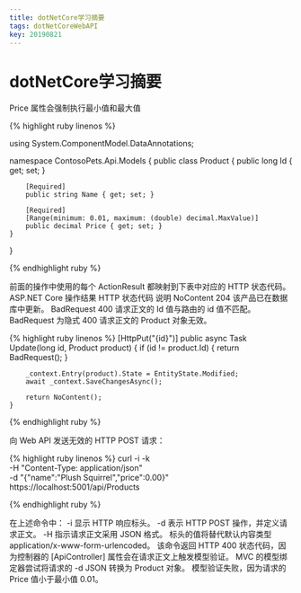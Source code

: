 ```yaml
---
title: dotNetCore学习摘要
tags: dotNetCoreWebAPI
key: 20190821
---
```


dotNetCore学习摘要
===============

Price 属性会强制执行最小值和最大值

{% highlight ruby linenos %}

using System.ComponentModel.DataAnnotations;

namespace ContosoPets.Api.Models
{
    public class Product
    {
        public long Id { get; set; }

        [Required]
        public string Name { get; set; }

        [Required]
        [Range(minimum: 0.01, maximum: (double) decimal.MaxValue)]
        public decimal Price { get; set; }
    }
}

{% endhighlight ruby %}



前面的操作中使用的每个 ActionResult 都映射到下表中对应的 HTTP 状态代码。
ASP.NET Core
操作结果 HTTP 状态代码 说明
NoContent 204 该产品已在数据库中更新。
BadRequest 400 请求正文的 Id 值与路由的 id 值不匹配。
BadRequest 为隐式 400 请求正文的 Product 对象无效。

{% highlight ruby linenos %}
[HttpPut("{id}")]
	public async Task<IActionResult> Update(long id, Product product)
	{
		if (id != product.Id)
		{
			return BadRequest();
		}

		_context.Entry(product).State = EntityState.Modified;
		await _context.SaveChangesAsync();

		return NoContent();
	}
{% endhighlight ruby %}



向 Web API 发送无效的 HTTP POST 请求：

{% highlight ruby linenos %}
curl -i -k \
    -H "Content-Type: application/json" \
    -d "{\"name\":\"Plush Squirrel\",\"price\":0.00}" \
    https://localhost:5001/api/Products
	
{% endhighlight ruby %}

在上述命令中：
-i 显示 HTTP 响应标头。
-d 表示 HTTP POST 操作，并定义请求正文。
-H 指示请求正文采用 JSON 格式。 标头的值将替代默认内容类型 application/x-www-form-urlencoded。
该命令返回 HTTP 400 状态代码，因为控制器的 [ApiController] 属性会在请求正文上触发模型验证。 MVC 的模型绑定器尝试将请求的 -d JSON 转换为 Product 对象。 模型验证失败，因为请求的 Price 值小于最小值 0.01。